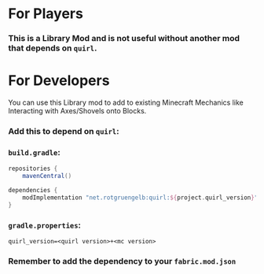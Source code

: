 # For Players
### This is a Library Mod and is not useful without another mod that depends on `quirl`.

# For Developers

You can use this Library mod to add to existing Minecraft Mechanics like Interacting with Axes/Shovels onto Blocks.

### Add this to depend on `quirl`:

### `build.gradle`:
```gradle
repositories {
    mavenCentral()

dependencies {
    modImplementation "net.rotgruengelb:quirl:${project.quirl_version}"
}
```
### `gradle.properties`:
```properties
quirl_version=<quirl version>+<mc version>
```

### Remember to add the dependency to your `fabric.mod.json`